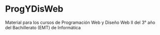 # ProgYDisWeb
Material para los cursos de Programación Web y Diseño Web II del 3° año del Bachillerato (EMT) de Informática
